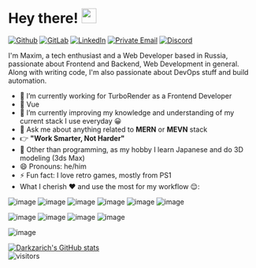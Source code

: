 # Hey there! <img src="https://raw.githubusercontent.com/aemmadi/aemmadi/master/wave.gif" width="30px">
[![Github](https://img.shields.io/badge/GitHub-%2312100E.svg?&style=for-the-badge&logo=Github&logoColor=white)](https://github.com/Darkzarich)
[![GitLab](https://img.shields.io/badge/GitLab-330F63?style=for-the-badge&logo=gitlab&logoColor=white)](https://gitlab.com/Darkzarich)
[![LinkedIn](https://img.shields.io/badge/linkedin-%230077B5.svg?&style=for-the-badge&logo=linkedin&logoColor=white)](https://www.linkedin.com/in/darkzarich/)
[![Private Email](https://img.shields.io/badge/darkzarichv2@gmail.com-D14836.svg?&style=for-the-badge&logo=mail.ru&logoColor=white)](mailto:darkzarichv2@gmail.com)
[![Discord](https://img.shields.io/badge/Discord-7289DA?style=for-the-badge&logo=discord&logoColor=white)](https://discordapp.com/users/254377035974049792)

I'm Maxim, a tech enthusiast and a Web Developer based in Russia, passionate about Frontend and Backend, Web Development in general. Along with writing code, I'm also passionate about DevOps stuff and build automation.

- 🔭 I’m currently working for TurboRender as a Frontend Developer
- 💚 Vue 
- 🌱 I’m currently improving my knowledge and understanding of my current stack I use everyday 😀
- 💬 Ask me about anything related to **MERN** or **MEVN** stack
- 👉 **"Work Smarter, Not Harder"** 
- 🤤 Other than programming, as my hobby I learn Japanese and do 3D modeling (3ds Max)
- 😄 Pronouns: he/him
- ⚡ Fun fact: I love retro games, mostly from PS1
- What I cherish ❤️ and use the most for my workflow 😌: 

![image](https://img.shields.io/badge/HTML5-E34F26?style=for-the-badge&logo=html5&logoColor=white) ![image](https://img.shields.io/badge/CSS3-1572B6?style=for-the-badge&logo=css3&logoColor=white) ![image](https://img.shields.io/badge/JavaScript-323330?style=for-the-badge&logo=javascript&logoColor=F7DF1E) ![image](https://img.shields.io/badge/TypeScript-007ACC?style=for-the-badge&logo=typescript&logoColor=white)  ![image](https://img.shields.io/badge/Vue.js-35495E?style=for-the-badge&logo=vue.js&logoColor=4FC08D) ![image](https://img.shields.io/badge/React-20232A?style=for-the-badge&logo=react&logoColor=61DAFB)

![image](https://img.shields.io/badge/Node.js-43853D?style=for-the-badge&logo=node.js&logoColor=white) ![image](https://img.shields.io/badge/PostgreSQL-316192?style=for-the-badge&logo=postgresql&logoColor=white) ![image](https://img.shields.io/badge/MongoDB-4EA94B?style=for-the-badge&logo=mongodb&logoColor=white) ![image](https://img.shields.io/badge/MySQL-00000F?style=for-the-badge&logo=mysql&logoColor=white)

![image](https://img.shields.io/badge/Visual_Studio_Code-0078D4?style=for-the-badge&logo=visual%20studio%20code&logoColor=white)

[![Darkzarich's GitHub stats](https://github-readme-stats.vercel.app/api?username=Darkzarich&&show_icons=true&title_color=42b883&icon_color=42b883&text_color=daf7dc&bg_color=0d1117&count_private=true)](https://github.com/anuraghazra/github-readme-stats)
<br>
![visitors](https://visitor-badge.laobi.icu/badge?page_id=darkzarich.darkzarich)
